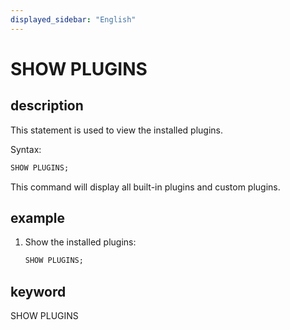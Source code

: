 ```yaml
---
displayed_sidebar: "English"
---
```


# SHOW PLUGINS

## description

This statement is used to view the installed plugins.

Syntax:

```sql
SHOW PLUGINS;
```

This command will display all built-in plugins and custom plugins.

## example

1. Show the installed plugins:

    ```sql
    SHOW PLUGINS;
    ```

## keyword

SHOW PLUGINS

